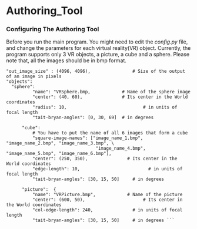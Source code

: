 # Authoring_Tool

### Configuring The Authoring Tool 
Before you run the main program. You might need to edit the *config.py* file, and 
change the parameters for each virtual reality(VR) object. Currently, the program supports only 3 VR objects, 
a picture, a cube and a sphere. Please note that, all the images should be in bmp format. 

```
"out_image_size" : (4096, 4096), 		        # Size of the output of an image in pixels
"objects": 
  "sphere":  
          "name": "VRSphere.bmp,            # Name of the sphere image
          "center": (40, 60),               # Its center in the World coordinates
          "radius": 10, 				            # in units of focal length
          "tait-bryan-angles": [0, 30, 69] 	# in degrees

      "cube": 
          # You have to put the name of all 6 images that form a cube
          "square-image-names": ["image_name_1.bmp", "image_name_2.bmp", "image_name_3.bmp", \
                                  "image_name_4.bmp", "image_name_5.bmp", "image_name_6.bmp"],  
          "center": (250, 350),               # Its center in the World coordinates
          "edge-length": 10, 				          # in units of focal length
          "tait-bryan-angles": [30, 15, 50] 	# in degrees

      "picture":  {   
          "name": "VRPicture.bmp",            # Name of the picture
          "center": (600, 50), 				        # Its center in the World coordinates
          "col-edge-length": 240,	            # in units of focal length
          "tait-bryan-angles": [30, 15, 50] 	# in degrees ```